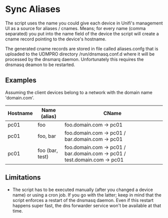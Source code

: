 # Sync Aliases

The script uses the name you could give each device in Unifi's management UI as a source for aliases / cnames. Means; for every name (comma separated) you put into the name field of the device the script will create a cname record pointing to the device's hostname.

The generated cname records are stored in file called aliases.confg that is uploaded to the UDMPRO directory /run/dnsmasq.conf.d where it will be processed by the dnsmarq daemon. Unfortunately this requires the dnsmasq deamon to be restarted.

## Examples

Assuming the client devices belong to a network with the domain name 'domain.com'.

| Hostname | Name (alias)    | CName 
| -------- | --------------- | ----- 
| pc01     | foo             | foo.domain.com -> pc01 
| pc01     | foo, bar        | foo.domain.com -> pc01 / bar.domain.com -> pc01
| pc01     | foo (bar, test) | foo.domain.com -> pc01 / bar.domain.com -> pc01 / test.domain.com -> pc01

## Limitations

* The script has to be executed manually (after you changed a device name) or using a cron job. If you go with the latter; keep in mind that the script enforces a restart of the dnsmasq daemon. Even if this restart happens super fast, the dns forwarder service won't be available at that time.


